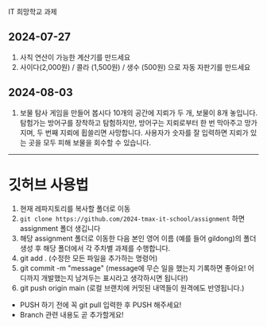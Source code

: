 IT 희망학교 과제
## 2024-07-27
1. 사칙 연산이 가능한 계산기를 만드세요
2. 사이다(2,000원) / 콜라 (1,500원) / 생수 (500원) 으로 자동 자판기를 만드세요


## 2024-08-03
1. 보물 탐사 게임을 만들어 봅시다
10개의 공간에 지뢰가 두 개, 보물이 8개 놓입니다.
탐험가는 방어구를 장착하고 탐험하지만,
방어구는 지뢰로부터 한 번 막아주고 망가지며, 두 번째 지뢰에 휩쓸리면 사망합니다.
사용자가 숫자를 잘 입력하면 지뢰가 있는 곳을 모두 피해 보물을 회수할 수 있습니다.



---
# 깃허브 사용법
1. 현재 레파지토리를 복사할 폴더로 이동
2. `git clone https://github.com/2024-tmax-it-school/assignment` 하면 assignment 폴더 생깁니다
3. 해당 assignment 폴더로 이동한 다음 본인 영어 이름 (예를 들어 gildong)의 폴더 생성 후 해당 폴더에서 각 주차별 과제를 수행합니다.
4. git add . (수정한 모든 파일을 추가하는 명령어)
5. git commit -m "message" (message에 무슨 일을 했는지 기록하면 좋아요! 어디까지 개발했는지 남겨두는 표시라고 생각하시면 됩니다!)
6. git push origin main (로컬 브랜치에 커밋된 내역들이 원격에도 반영됩니다.)

* PUSH 하기 전에 꼭 git pull 입력한 후 PUSH 해주세요!
* Branch 관련 내용도 곧 추가할게요!
